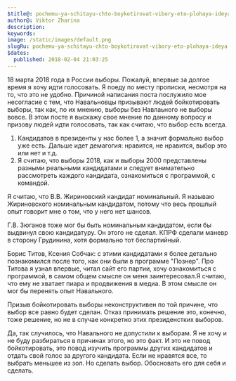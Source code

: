 ```yaml
---
$title@: pochemu-ya-schitayu-chto-boykotirovat-vibory-eto-plohaya-ideya
author@: Viktor Zharina
description: 
keywords: 
image: /static/images/default.png
slugRu: pochemu-ya-schitayu-chto-boykotirovat-vibory-eto-plohaya-ideya
$dates:
  published: 2018-02-04 21:03:25
---
```

18 марта 2018 года в России выборы. Пожалуй, впервые за долгое время я хочу идти голосовать. Я поеду по месту прописки, несмотря на то, что это не удобно. Причиной написания поста послужило мое несогласие с тем, что Навальновцы призывают людей бойкотировать выборы, так как, по их мнению, выборы без Навлаьного не выборы вовсе. В этом посте я выскажу свое мнение по данному вопросу и призову людей идти голосовать, так как считаю, что выбор есть всегда.

1. Кандидатов в президенты у нас более 1, а значит формально выбор уже есть. Дальше идет демагогия: нравится, не нравится, выбор это или нет и т.д.
2. Я считаю, что выборы 2018, как и выборы 2000 представлены разными реальными кандидатами и следует внимательно рассмотреть каждого кандидата, ознакомиться с программой, с командой.

Я считаю, что В.В. Жириновский кандидат номинальный. Я называю Жириновского номинальным кандидатом, потому что весь прошлый опыт говорит мне о том, что у него нет шансов. 

 Г.В. Зюганов тоже мог бы быть номинальным кандидатом, если бы выдвинул свою кандидатуру. Он этого не сделал. КПРФ сделали маневр в сторону Грудинина, хотя формально тот беспартийный.

Борис Титов, Ксения Собчак: с этими кандидатами я более детально познакомился после того, как они были в программе "Познер". Про Титова я узнал впервые, читал сайт его партии, хочу ознакомиться с программой, в самом общем смысле он меня заинтересовал.Я считаю, что ему не хватает пиара и продвижения в медиа. В этом смысле он мог бы перенять опыт Навального.

Призыв бойкотировать выборы неконструктивен по той причине, что выбор все равно будет сделан. Отказ принимать решение это, конечно, тоже решение, но не в случае конкретно этих президенстких выборов.

Да, так случилось, что Навального не допустили к выборам. Я не хочу и не буду разбираться в причинах этого, но это факт. И это не повод бойкотировать, это повод изучить программы других кандидатов и отдать свой голос за другого кандидата. Если не нравятся все, то выбрать меньшее из зол. Но сделать выбор. Обосновать его для себя и сделать.